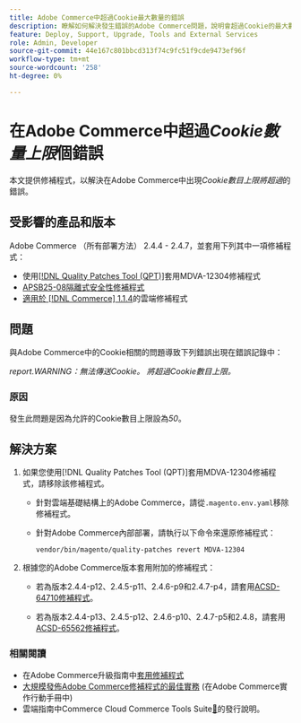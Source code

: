 ```yaml
---
title: Adobe Commerce中超過Cookie最大數量的錯誤
description: 瞭解如何解決發生錯誤的Adobe Commerce問題，說明會超過Cookie的最大數量。
feature: Deploy, Support, Upgrade, Tools and External Services
role: Admin, Developer
source-git-commit: 44e167c801bbcd313f74c9fc51f9cde9473ef96f
workflow-type: tm+mt
source-wordcount: '258'
ht-degree: 0%

---
```


# 在Adobe Commerce中超過&#x200B;*Cookie數量上限*&#x200B;個錯誤

本文提供修補程式，以解決在Adobe Commerce中出現&#x200B;*Cookie數目上限將超過*&#x200B;的錯誤。

## 受影響的產品和版本

Adobe Commerce （所有部署方法） 2.4.4 - 2.4.7，並套用下列其中一項修補程式：

* 使用[[!DNL Quality Patches Tool (QPT)]](https://experienceleague.adobe.com/en/docs/commerce-operations/tools/quality-patches-tool/release-notes)套用MDVA-12304修補程式
* [APSB25-08隔離式安全性修補程式](/help/troubleshooting/known-issues-patches-attached/security-update-available-for-adobe-commerce-apsb25-08.md)
* [適用於 [!DNL Commerce] 1.1.4](https://experienceleague.adobe.com/en/docs/commerce-on-cloud/user-guide/release-notes/cloud-patches)的雲端修補程式

## 問題

與Adobe Commerce中的Cookie相關的問題導致下列錯誤出現在錯誤記錄中：

*report.WARNING：無法傳送Cookie。 將超過Cookie數目上限。*

### 原因

發生此問題是因為允許的Cookie數目上限設為&#x200B;*50*。

## 解決方案

1. 如果您使用[!DNL Quality Patches Tool (QPT)]套用MDVA-12304修補程式，請移除該修補程式。

   * 針對雲端基礎結構上的Adobe Commerce，請從`.magento.env.yaml`移除修補程式。
   * 針對Adobe Commerce內部部署，請執行以下命令來還原修補程式：

     `vendor/bin/magento/quality-patches revert MDVA-12304`

1. 根據您的Adobe Commerce版本套用附加的修補程式：

   * 若為版本2.4.4-p12、2.4.5-p11、2.4.6-p9和2.4.7-p4，請套用[ACSD-64710修補程式](assets/acsd-64710_2.4.5-p11.patch.zip)。

   * 若為版本2.4.4-p13、2.4.5-p12、2.4.6-p10、2.4.7-p5和2.4.8，請套用[ACSD-65562修補程式](assets/acsd-65562_2.4.5-p12.patch.zip)。

### 相關閱讀

* 在Adobe Commerce升級指南中[套用修補程式](https://experienceleague.adobe.com/en/docs/commerce-operations/upgrade-guide/patches/apply)
* [大規模發佈Adobe Commerce修補程式的最佳實務](https://experienceleague.adobe.com/en/docs/commerce-operations/implementation-playbook/best-practices/maintenance/patching-at-scale) (在Adobe Commerce實作行動手冊中)
* 雲端指南中Commerce Cloud Commerce Tools Suite[&#128279;](https://experienceleague.adobe.com/en/docs/commerce-on-cloud/user-guide/release-notes/cloud-tools-suite)的發行說明。
